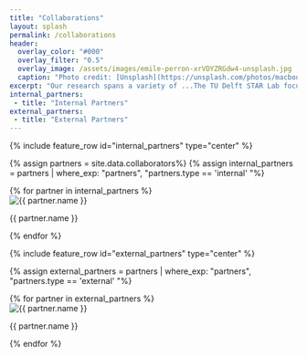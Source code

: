 ```yaml
---
title: "Collaborations"
layout: splash
permalink: /collaborations
header:
  overlay_color: "#000"
  overlay_filter: "0.5"
  overlay_image: /assets/images/emile-perron-xrVDYZRGdw4-unsplash.jpg
  caption: "Photo credit: [Unsplash](https://unsplash.com/photos/macbook-pro-showing-programming-language-xrVDYZRGdw4)"
excerpt: "Our research spans a variety of ...The TU Delft STAR Lab focuses on individuals and groups who face many options or complicated implications. We research how bringing together data and models, peoples' preferences, and AI reasoning can facilitate outcomes better for society. We make impact through partnering with companies, universities, municipalities, and government departments."
internal_partners:
 - title: "Internal Partners"
external_partners:
 - title: "External Partners"
---
```

{% include feature_row id="internal_partners" type="center" %}

{% assign partners = site.data.collaborators%}
{% assign internal_partners = partners | where_exp: "partners", "partners.type == 'internal' "%}
<div class="researchers-section">
  {% for partner in internal_partners %}
    <div class="researcher">
        <img src="{{ researcher.img_path | relative_url }}" alt="{{ partner.name }}">
        <p>{{ partner.name }}</p>
    </div>
    {% endfor %}
    </div>

{% include feature_row id="external_partners" type="center" %}

{% assign external_partners = partners | where_exp: "partners", "partners.type == 'external' "%}
<div class="researchers-section">
  {% for partner in external_partners %}
    <div class="researcher">
        <img src="{{ researcher.img_path | relative_url }}" alt="{{ partner.name }}">
        <p>{{ partner.name }}</p>
    </div>
    {% endfor %}
    </div>